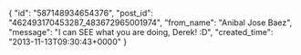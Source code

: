  {
   "id": "587148934654376",
   "post_id": "462493170453287_483672965001974",
   "from_name": "Anibal Jose Baez",
   "message": "I can SEE what you are doing, Derek! :D",
   "created_time": "2013-11-13T09:30:43+0000"
 }
